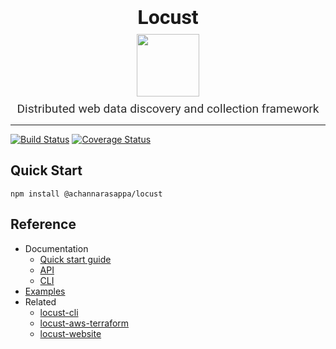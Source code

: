 <div style="text-align:center;">
  <div style="font-family:Roboto,sans-serif;font-weight:bold;font-size:2rem;">Locust</div>
  <img style="height:100px;margin:0.5rem 0;" src="https://locust.dev/img/locust-logo.svg" />
  <div style="font-family:Roboto,sans-serif;font-size:1.2rem;opacity:0.9;">
    Distributed web data discovery and collection framework
  </div>
</div>

----

[![Build Status](https://travis-ci.com/achannarasappa/locust.svg?branch=master)](https://travis-ci.com/achannarasappa/locust) [![Coverage Status](https://coveralls.io/repos/github/achannarasappa/locust/badge.svg?branch=master)](https://coveralls.io/github/achannarasappa/locust?branch=master)

## Quick Start

```
npm install @achannarasappa/locust
```

## Reference

* Documentation
  * [Quick start guide](https://locust.dev/docs/getting_started)
  * [API](https://locust.dev/docs/api)
  * [CLI](https://locust.dev/docs/cli)
* [Examples](https://github.com/achannarasappa/locust-examples)
* Related
  * [locust-cli](https://github.com/achannarasappa/locust-cli)
  * [locust-aws-terraform](https://github.com/achannarasappa/locust-aws-terraform)
  * [locust-website](https://github.com/achannarasappa/locust-website)